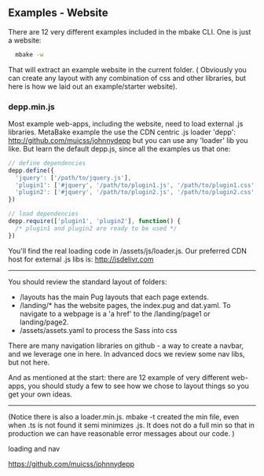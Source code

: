 
## Examples - Website

There are 12 very different examples included in the mbake CLI. One is just a website:

```sh
  mbake -w
```
That will extract an example website in the current folder. ( Obviously you can create any layout with any combination of css and other libraries, but here is how we laid out an example/starter website). 

### depp.min.js

Most example web-apps, including the website, need to load external .js libraries. 
MetaBake example the use the CDN centric .js loader 'depp': http://github.com/muicss/johnnydepp but you can use any 'loader' lib you like. But learn the default depp.js, since all the examples us that one:

```javascript
// define dependencies
depp.define({
  'jquery': ['/path/to/jquery.js'],
  'plugin1': ['#jquery', '/path/to/plugin1.js', '/path/to/plugin1.css', '/path/to/plugin1.png'],
  'plugin2': ['#jquery', '/path/to/plugin2.js', '/path/to/plugin2.css', '/path/to/plugin2.png']
})

// load dependencies
depp.require(['plugin1', 'plugin2'], function() {
  /* plugin1 and plugin2 are ready to be used */
})
```

You'll find the real loading code in /assets/js/loader.js. Our preferred CDN host for external .js libs is: http://jsdelivr.com

---

 You should review the standard layout of folders:
 - /layouts has the main Pug layouts that each page extends.
 - /landing/* has the website pages, the index.pug and dat.yaml. To navigate to a webpage is a 'a href' to the 
 /landing/page1 or landing/page2.
 - /assets/assets.yaml to process the Sass into css

There are many navigation libraries on github - a way to create a navbar, and we leverage one in here.  In advanced docs we review some nav libs, but not here.

And as mentioned at the start: there are 12 example of very different web-apps, you should study a few to see how we chose to layout things so you get your own ideas.

---

(Notice there is also a loader.min.js. mbake -t created the min file, even when .ts is not found it semi minimizes .js. 
It does not do a full min so that in production we can have reasonable error messages about our code. )



loading and nav

https://github.com/muicss/johnnydepp